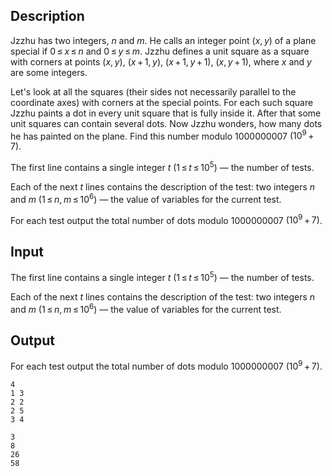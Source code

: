 ## Description

<div><p>Jzzhu has two integers, <span class="tex-span"><i>n</i></span> and <span class="tex-span"><i>m</i></span>. He calls an integer point <span class="tex-span">(<i>x</i>, <i>y</i>)</span> of a plane special if <span class="tex-span">0 ≤ <i>x</i> ≤ <i>n</i></span> and <span class="tex-span">0 ≤ <i>y</i> ≤ <i>m</i></span>. Jzzhu defines a unit square as a square with corners at points <span class="tex-span">(<i>x</i>, <i>y</i>)</span>, <span class="tex-span">(<i>x</i> + 1, <i>y</i>)</span>, <span class="tex-span">(<i>x</i> + 1, <i>y</i> + 1)</span>, <span class="tex-span">(<i>x</i>, <i>y</i> + 1)</span>, where <span class="tex-span"><i>x</i></span> and <span class="tex-span"><i>y</i></span> are some integers.</p><p>Let's look at all the squares (their sides not necessarily parallel to the coordinate axes) with corners at the special points. For each such square Jzzhu paints a dot in every unit square that is fully inside it. After that some unit squares can contain several dots. Now Jzzhu wonders, how many dots he has painted on the plane. Find this number modulo <span class="tex-span">1000000007</span> <span class="tex-span">(10<sup class="upper-index">9</sup> + 7)</span>.</p></div><div class="input-specification"><p>The first line contains a single integer <span class="tex-span"><i>t</i></span> <span class="tex-span">(1 ≤ <i>t</i> ≤ 10<sup class="upper-index">5</sup>)</span> — the number of tests.</p><p>Each of the next <span class="tex-span"><i>t</i></span> lines contains the description of the test: two integers <span class="tex-span"><i>n</i></span> and <span class="tex-span"><i>m</i></span> <span class="tex-span">(1 ≤ <i>n</i>, <i>m</i> ≤ 10<sup class="upper-index">6</sup>)</span> — the value of variables for the current test.</p></div><div class="output-specification"><p>For each test output the total number of dots modulo <span class="tex-span">1000000007</span> <span class="tex-span">(10<sup class="upper-index">9</sup> + 7)</span>.</p></div>

## Input

<p>The first line contains a single integer <span class="tex-span"><i>t</i></span> <span class="tex-span">(1 ≤ <i>t</i> ≤ 10<sup class="upper-index">5</sup>)</span> — the number of tests.</p><p>Each of the next <span class="tex-span"><i>t</i></span> lines contains the description of the test: two integers <span class="tex-span"><i>n</i></span> and <span class="tex-span"><i>m</i></span> <span class="tex-span">(1 ≤ <i>n</i>, <i>m</i> ≤ 10<sup class="upper-index">6</sup>)</span> — the value of variables for the current test.</p>

## Output

<p>For each test output the total number of dots modulo <span class="tex-span">1000000007</span> <span class="tex-span">(10<sup class="upper-index">9</sup> + 7)</span>.</p>





```input1
4
1 3
2 2
2 5
3 4

```




```output1
3
8
26
58

```


